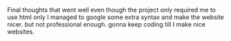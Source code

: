 Final thoughts
    that went well even though the project only required me to use html only I managed to google some extra syntax and make the website nicer. but not professional enough. gonna keep coding till I make nice websites. 